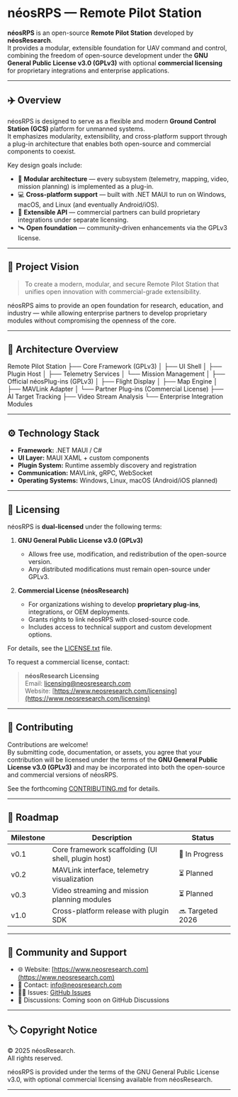 # néosRPS — Remote Pilot Station

**néosRPS** is an open-source **Remote Pilot Station** developed by **néosResearch**.  
It provides a modular, extensible foundation for UAV command and control, combining the freedom of open-source development under the **GNU General Public License v3.0 (GPLv3)** with optional **commercial licensing** for proprietary integrations and enterprise applications.

---

## ✈️ Overview

néosRPS is designed to serve as a flexible and modern **Ground Control Station (GCS)** platform for unmanned systems.  
It emphasizes modularity, extensibility, and cross-platform support through a plug-in architecture that enables both open-source and commercial components to coexist.

Key design goals include:

- 🧩 **Modular architecture** — every subsystem (telemetry, mapping, video, mission planning) is implemented as a plug-in.
- 💻 **Cross-platform support** — built with .NET MAUI to run on Windows, macOS, and Linux (and eventually Android/iOS).
- 🔌 **Extensible API** — commercial partners can build proprietary integrations under separate licensing.
- 🛰️ **Open foundation** — community-driven enhancements via the GPLv3 license.

---

## 🧠 Project Vision

> To create a modern, modular, and secure Remote Pilot Station that unifies open innovation with commercial-grade extensibility.

néosRPS aims to provide an open foundation for research, education, and industry — while allowing enterprise partners to develop proprietary modules without compromising the openness of the core.

---

## 🧩 Architecture Overview

Remote Pilot Station
├── Core Framework (GPLv3)
│ ├── UI Shell
│ ├── Plugin Host
│ ├── Telemetry Services
│ └── Mission Management
│
├── Official néosPlug-ins (GPLv3)
│ ├── Flight Display
│ ├── Map Engine
│ ├── MAVLink Adapter
│
└── Partner Plug-ins (Commercial License)
├── AI Target Tracking
├── Video Stream Analysis
└── Enterprise Integration Modules

---

## ⚙️ Technology Stack

- **Framework:** .NET MAUI / C#  
- **UI Layer:** MAUI XAML + custom components  
- **Plugin System:** Runtime assembly discovery and registration  
- **Communication:** MAVLink, gRPC, WebSocket  
- **Operating Systems:** Windows, Linux, macOS (Android/iOS planned)

---

## 📜 Licensing

néosRPS is **dual-licensed** under the following terms:

1. **GNU General Public License v3.0 (GPLv3)**  
   - Allows free use, modification, and redistribution of the open-source version.  
   - Any distributed modifications must remain open-source under GPLv3.

2. **Commercial License (néosResearch)**  
   - For organizations wishing to develop **proprietary plug-ins**, integrations, or OEM deployments.  
   - Grants rights to link néosRPS with closed-source code.  
   - Includes access to technical support and custom development options.

For details, see the [LICENSE.txt](./LICENSE.txt) file.

To request a commercial license, contact:

> **néosResearch Licensing**  
> Email: [licensing@neosresearch.com](mailto:licensing@neosresearch.com)  
> Website: [https://www.neosresearch.com/licensing](https://www.neosresearch.com/licensing)

---

## 🤝 Contributing

Contributions are welcome!  
By submitting code, documentation, or assets, you agree that your contribution will be licensed under the terms of the **GNU General Public License v3.0 (GPLv3)** and may be incorporated into both the open-source and commercial versions of néosRPS.

See the forthcoming [CONTRIBUTING.md](./CONTRIBUTING.md) for details.

---

## 🧭 Roadmap

| Milestone | Description | Status |
|------------|--------------|--------|
| v0.1 | Core framework scaffolding (UI shell, plugin host) | 🚧 In Progress |
| v0.2 | MAVLink interface, telemetry visualization | ⏳ Planned |
| v0.3 | Video streaming and mission planning modules | ⏳ Planned |
| v1.0 | Cross-platform release with plugin SDK | 🔜 Targeted 2026 |

---

## 💬 Community and Support

- 🌐 Website: [https://www.neosresearch.com](https://www.neosresearch.com)
- 📧 Contact: [info@neosresearch.com](mailto:info@neosresearch.com)
- 🧑‍💻 Issues: [GitHub Issues](https://github.com/neosResearch/neosRPS/issues)
- 💬 Discussions: Coming soon on GitHub Discussions

---

## 🏷️ Copyright Notice

© 2025 néosResearch.  
All rights reserved.

néosRPS is provided under the terms of the GNU General Public License v3.0, with optional commercial licensing available from néosResearch.

---

